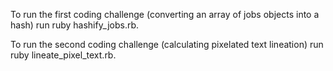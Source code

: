 To run the first coding challenge (converting an array of jobs objects into a hash)
run ruby hashify_jobs.rb.

To run the second coding challenge (calculating pixelated text lineation) run ruby lineate_pixel_text.rb.